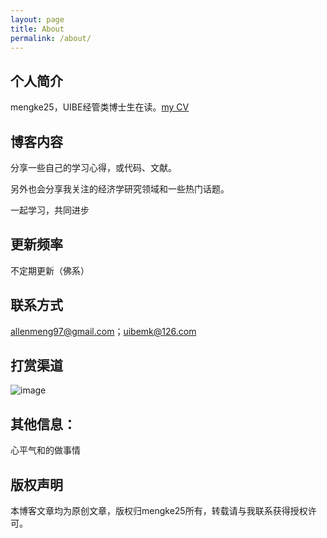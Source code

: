 ```yaml
---
layout: page
title: About
permalink: /about/
---
```


## 个人简介

mengke25，UIBE经管类博士生在读。[my CV](https://mengke25.github.io/cv/my_c.html)

## 博客内容

分享一些自己的学习心得，或代码、文献。

另外也会分享我关注的经济学研究领域和一些热门话题。

一起学习，共同进步


## 更新频率

不定期更新（佛系）

## 联系方式

allenmeng97@gmail.com；uibemk@126.com

## 打赏渠道

![image](https://mengke25.github.io/images/dashang.png)

## 其他信息： 

心平气和的做事情

## 版权声明

本博客文章均为原创文章，版权归mengke25所有，转载请与我联系获得授权许可。
